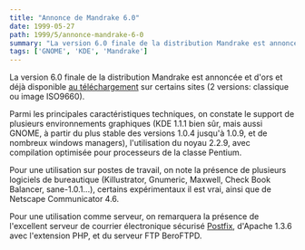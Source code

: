 ```yaml
---
title: "Annonce de Mandrake 6.0"
date: 1999-05-27
path: 1999/5/annonce-mandrake-6-0
summary: "La version 6.0 finale de la distribution Mandrake est annoncée et d'ors et déjà disponible au téléchargement sur certains sites (2 versions: classique ou image ISO9660)."
tags: ['GNOME', 'KDE', 'Mandrake']
---
```


<P>La version 6.0 finale de la distribution Mandrake
est annoncée et d'ors et déjà disponible <A HREF="http://www.linux-mandrake.com/en/fdownload.php3">au
téléchargement</A> sur certains sites (2 versions: classique ou image
ISO9660).</P>

<P>Parmi les principales caractéristiques techniques, on constate le support
de plusieurs environnements graphiques (KDE 1.1.1 bien sûr, mais aussi
GNOME, à partir du plus stable des versions 1.0.4 jusqu'à 1.0.9,
et de nombreux windows managers), l'utilisation du noyau 2.2.9, avec
compilation optimisée pour processeurs de la classe Pentium.
</P>

<P>Pour une utilisation sur postes de travail, on note la présence de
plusieurs logiciels de bureautique (Killustrator, Gnumeric, Maxwell,
Check Book Balancer, sane-1.0.1...), certains expérimentaux il est vrai,
ainsi que de Netscape Communicator 4.6.</P>

<P>Pour une utilisation comme serveur, on remarquera la présence
de l'excellent serveur de courrier électronique sécurisé <A HREF="http://www.postfix.org/">Postfix</A>, d'Apache 1.3.6 avec
l'extension PHP, et du serveur FTP BeroFTPD.</P>


